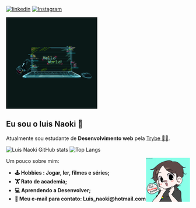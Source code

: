 [![linkedin](https://img.shields.io/badge/LinkedIn-0077B5?style=for-the-badge&logo=linkedin&logoColor=white/)](https://www.linkedin.com/in/luisnaoki/)
[![Instagram](https://img.shields.io/badge/Instagram-E4405F?style=for-the-badge&logo=instagram&logoColor=white)](https://www.instagram.com/luisnaoki/)

<a href="https://github.com/luisnaoki"><img align= "center" height= "250" src ="imagem1.gif" alt ="bem vindo meu nobre"> </a>

<strong> <h2> Eu sou o luis Naoki 👋</strong></h2>

Atualmente sou estudante de <strong>Desenvolvimento web</strong> pela <a href =https://www.betrybe.com/> Trybe 👨‍🎓</a>.


![Luis Naoki GitHub stats](https://github-readme-stats.vercel.app/api?username=luisnaoki&theme=tokyonight&show_icons=true)
![Top Langs](https://github-readme-stats.vercel.app/api/top-langs/?username=luisnaoki&theme=tokyonight)


<img align= "right" height= "120" src ="Sho.gif" alt ="bem vindo meu nobre"> 

Um pouco sobre mim:
<ul><strong>
<li>🕹️ Hobbies : Jogar, ler, filmes e séries;</li> 
<li>🏋️ Rato de academia;</li>
<li>💻 Aprendendo a Desenvolver;</li>
<li>📮 Meu e-mail para contato: Luis_naoki@hotmail.com</li>
</ul></strong>

